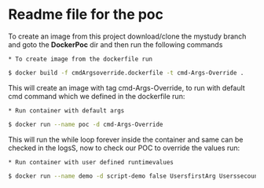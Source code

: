 Readme file for the poc
=======================

To create an image from this project download/clone the mystudy branch and goto the **DockerPoc** dir and then run the following commands

	* To create image from the dockerfile run
	
```bash
$ docker build -f cmdArgsoverride.dockerfile -t cmd-Args-Override .
```
This will create an image with tag cmd-Args-Override, to run with default cmd command which we defined in the dockerfile run:

	* Run container with default args
	
```bash
$ docker run --name poc -d cmd-Args-Override
```
		
This will run the while loop forever inside the container and same can be checked in the logsS, now to check our POC to override the values run:

	* Run container with user defined runtimevalues
	
```bash
$ docker run --name demo -d script-demo false UsersfirstArg UserssecoundArg
```

